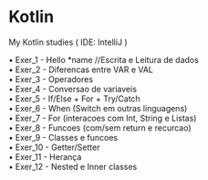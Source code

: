 # Kotlin
My Kotlin studies ( IDE: IntelliJ )

• Exer_1 - Hello *name //Escrita e Leitura de dados<br>
• Exer_2 - Diferencas entre VAR e VAL<br>
• Exer_3 - Operadores<br>
• Exer_4 - Conversao de variaveis<br>
• Exer_5 - If/Else + For + Try/Catch<br>
• Exer_6 - When (Switch em outras linguagens)<br>
• Exer_7 - For (interacoes com Int, String e Listas)<br>
• Exer_8 - Funcoes (com/sem return e recurcao)<br>
• Exer_9 - Classes e funcoes<br>
• Exer_10 - Getter/Setter <br>
• Exer_11 - Herança <br>
• Exer_12 - Nested e Inner classes <br>
